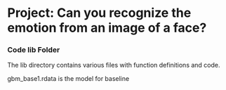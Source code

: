 # Project: Can you recognize the emotion from an image of a face?

### Code lib Folder

The lib directory contains various files with function definitions and code.

gbm_base1.rdata is the model for baseline

